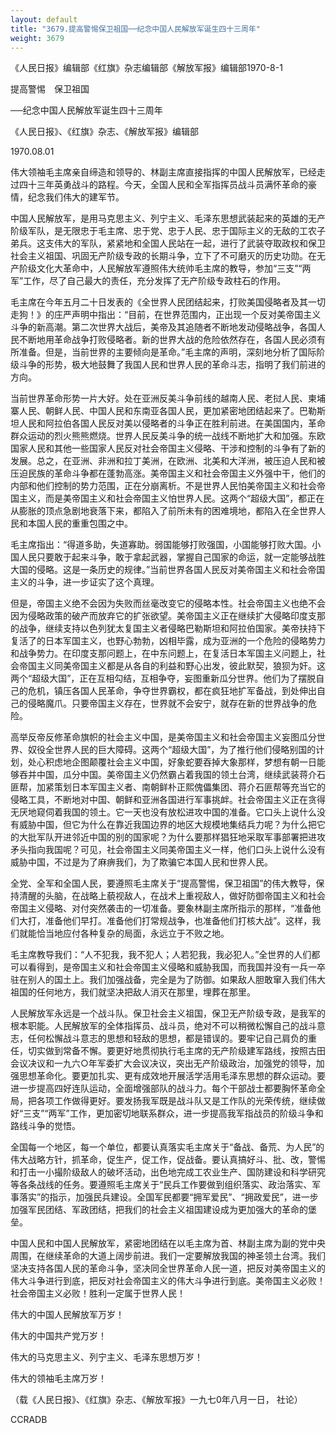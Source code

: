 ```yaml
---
layout: default
title: "3679.提高警惕保卫祖国──纪念中国人民解放军诞生四十三周年"
weight: 3679
---
```


《人民日报》编辑部《红旗》杂志编辑部《解放军报》编辑部1970-8-1

提高警惕　保卫祖国

──纪念中国人民解放军诞生四十三周年

《人民日报》、《红旗》杂志、《解放军报》编辑部

1970.08.01

伟大领袖毛主席亲自缔造和领导的、林副主席直接指挥的中国人民解放军，已经走过四十三年英勇战斗的路程。今天，全国人民和全军指挥员战斗员满怀革命的豪情，纪念我们伟大的建军节。

中国人民解放军，是用马克思主义、列宁主义、毛泽东思想武装起来的英雄的无产阶级军队，是无限忠于毛主席、忠于党、忠于人民、忠于国际主义的无敌的工农子弟兵。这支伟大的军队，紧紧地和全国人民站在一起，进行了武装夺取政权和保卫社会主义祖国、巩固无产阶级专政的长期斗争，立下了不可磨灭的历史功勋。在无产阶级文化大革命中，人民解放军遵照伟大统帅毛主席的教导，参加“三支”“两军”工作，尽了自己最大的责任，充分发挥了无产阶级专政柱石的作用。

毛主席在今年五月二十日发表的《全世界人民团结起来，打败美国侵略者及其一切走狗！》的庄严声明中指出：“目前，在世界范围内，正出现一个反对美帝国主义斗争的新高潮。第二次世界大战后，美帝及其追随者不断地发动侵略战争，各国人民不断地用革命战争打败侵略者。新的世界大战的危险依然存在，各国人民必须有所准备。但是，当前世界的主要倾向是革命。”毛主席的声明，深刻地分析了国际阶级斗争的形势，极大地鼓舞了我国人民和世界人民的革命斗志，指明了我们前进的方向。

当前世界革命形势一片大好。处在亚洲反美斗争前线的越南人民、老挝人民、柬埔寨人民、朝鲜人民、中国人民和东南亚各国人民，更加紧密地团结起来了。巴勒斯坦人民和阿拉伯各国人民反对美以侵略者的斗争正在胜利前进。在美国国内，革命群众运动的烈火熊熊燃烧。世界人民反美斗争的统一战线不断地扩大和加强。东欧国家人民和其他一些国家人民反对社会帝国主义侵略、干涉和控制的斗争有了新的发展。总之，在亚洲、非洲和拉丁美洲，在欧洲、北美和大洋洲，被压迫人民和被压迫民族的革命斗争都在蓬勃高涨。美帝国主义和社会帝国主义外强中干，他们的内部和他们控制的势力范围，正在分崩离析。不是世界人民怕美帝国主义和社会帝国主义，而是美帝国主义和社会帝国主义怕世界人民。这两个“超级大国”，都正在从膨胀的顶点急剧地衰落下来，都陷入了前所未有的困难境地，都陷入在全世界人民和本国人民的重重包围之中。

毛主席指出：“得道多助，失道寡助。弱国能够打败强国，小国能够打败大国。小国人民只要敢于起来斗争，敢于拿起武器，掌握自己国家的命运，就一定能够战胜大国的侵略。这是一条历史的规律。”当前世界各国人民反对美帝国主义和社会帝国主义的斗争，进一步证实了这个真理。

但是，帝国主义绝不会因为失败而丝毫改变它的侵略本性。社会帝国主义也绝不会因为侵略政策的破产而放弃它的扩张欲望。美帝国主义正在继续扩大侵略印度支那的战争，继续支持以色列犹太复国主义者侵略巴勒斯坦和阿拉伯国家。美帝扶持下复活了的日本军国主义，也野心勃勃，凶相毕露，成为亚洲的一个危险的侵略势力和战争势力。在印度支那问题上，在中东问题上，在复活日本军国主义问题上，社会帝国主义同美帝国主义都是从各自的利益和野心出发，彼此默契，狼狈为奸。这两个“超级大国”，正在互相勾结，互相争夺，妄图重新瓜分世界。他们为了摆脱自己的危机，镇压各国人民革命，争夺世界霸权，都在疯狂地扩军备战，到处伸出自己的侵略魔爪。只要帝国主义存在，世界就不会安宁，就存在新的世界战争的危险。

高举反帝反修革命旗帜的社会主义中国，是美帝国主义和社会帝国主义妄图瓜分世界、奴役全世界人民的巨大障碍。这两个“超级大国”，为了推行他们侵略别国的计划，处心积虑地企图颠覆社会主义中国，好象蛇要吞掉大象那样，梦想有朝一日能够吞并中国，瓜分中国。美帝国主义仍然霸占着我国的领土台湾，继续武装蒋介石匪帮，加紧策划日本军国主义者、南朝鲜朴正熙傀儡集团、蒋介石匪帮等充当它的侵略工具，不断地对中国、朝鲜和亚洲各国进行军事挑衅。社会帝国主义正在贪得无厌地窥伺着我国的领土。它一天也没有放松进攻中国的准备。它口头上说什么没有威胁中国，但它为什么在靠近我国边界的地区大规模地集结兵力呢？为什么把它的大批军队开进邻近中国的别的国家呢？为什么要那样猖狂地采取军事部署把进攻矛头指向我国呢？可见，社会帝国主义同美帝国主义一样，他们口头上说什么没有威胁中国，不过是为了麻痹我们，为了欺骗它本国人民和世界人民。

全党、全军和全国人民，要遵照毛主席关于“提高警惕，保卫祖国”的伟大教导，保持清醒的头脑，在战略上藐视敌人，在战术上重视敌人，做好防御帝国主义和社会帝国主义侵略、对付突然袭击的一切准备。要象林副主席所指示的那样，“准备他们大打，准备他们早打。准备他们打常规战争，也准备他们打核大战”。这样，我们就能恰当地应付各种复杂的局面，永远立于不败之地。

毛主席教导我们：“人不犯我，我不犯人；人若犯我，我必犯人。”全世界的人们都可以看得到，是帝国主义和社会帝国主义侵略和威胁我国，而我国并没有一兵一卒驻在别人的国土上。我们加强战备，完全是为了防御。如果敌人胆敢窜入我们伟大祖国的任何地方，我们就坚决把敌人消灭在那里，埋葬在那里。

人民解放军永远是一个战斗队。保卫社会主义祖国，保卫无产阶级专政，是我军的根本职能。人民解放军的全体指挥员、战斗员，绝对不可以稍微松懈自己的战斗意志，任何松懈战斗意志的思想和轻敌的思想，都是错误的。要牢记自己肩负的重任，切实做到常备不懈。要更好地贯彻执行毛主席的无产阶级建军路线，按照古田会议决议和一九六○年军委扩大会议决议，突出无产阶级政治，加强党的领导，加强思想革命化。要更加扎实、更有成效地开展活学活用毛泽东思想的群众运动。要进一步提高四好连队运动，全面增强部队的战斗力。每个干部战士都要胸怀革命全局，把各项工作做得更好。要发扬我军既是战斗队又是工作队的光荣传统，继续做好“三支”“两军”工作，更加密切地联系群众，进一步提高我军指战员的阶级斗争和路线斗争的觉悟。

全国每一个地区，每一个单位，都要认真落实毛主席关于“备战、备荒、为人民”的伟大战略方针，抓革命，促生产，促工作，促战备。要认真搞好斗、批、改，警惕和打击一小撮阶级敌人的破坏活动，出色地完成工农业生产、国防建设和科学研究等各条战线的任务。要遵照毛主席关于“民兵工作要做到组织落实、政治落实、军事落实”的指示，加强民兵建设。全国军民都要“拥军爱民”、“拥政爱民”，进一步加强军民团结、军政团结，把我们的社会主义祖国建设成为更加强大的革命的堡垒。

中国人民和中国人民解放军，紧密地团结在以毛主席为首、林副主席为副的党中央周围，在继续革命的大道上阔步前进。我们一定要解放我国的神圣领土台湾。我们坚决支持各国人民的革命斗争，坚决同全世界革命人民一道，把反对美帝国主义的伟大斗争进行到底，把反对社会帝国主义的伟大斗争进行到底。美帝国主义必败！社会帝国主义必败！胜利一定属于世界人民！

伟大的中国人民解放军万岁！

伟大的中国共产党万岁！

伟大的马克思主义、列宁主义、毛泽东思想万岁！

伟大的领袖毛主席万岁！

（载《人民日报》、《红旗》杂志、《解放军报》一九七0年八月一日， 社论）

CCRADB

